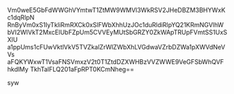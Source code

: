 Vm0weE5GbFdWWGhVYmtwT1ZtMW9WMVl3WkRSV2JHeDBZM3BHYWxKc1dqRlpN
RnByVm0xS1IyTkliRmRXCk0xSlFWbXhhUzJOc1duRldiRlpYQ21KRmNGVlhW
bVI2WlVkT2MxcElUbFZpUm5CVVEyMUtSbGRZY0ZkWApTRUpFVmtSS1UxSXlU
a1ppUms1cFUwVktlVkV5TVZkalZrWlZWbXhLVGdwaVZrbDZWa1pXWVdNeVVs
aFQKYWxwT1VsaFNSVmxzV2t0T1ZtdDZXWHBzVVZWWE9VeGFSbWhQVFhkdlMy
TkhTalFLQ201aFpRPT0KCmNheg==

syw